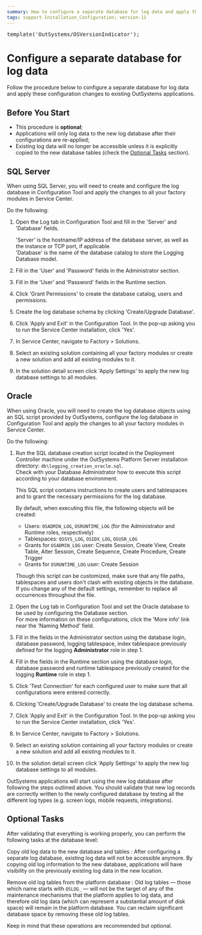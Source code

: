 ```yaml
---
summary: How to configure a separate database for log data and apply these configuration changes to existing OutSystems applications.
tags: support-Installation_Configuration; version-11
---
```


<pre class="script">
template('OutSystems/OSVersionIndicator');
</pre>

# Configure a separate database for log data

Follow the procedure below to configure a separate database for log data and apply these configuration changes to existing OutSystems applications.

## Before You Start

* This procedure is **optional**;
* Applications will only log data to the new log database after their configurations are re-applied;
* Existing log data will no longer be accessible unless it is explicitly copied to the new database tables (check the [Optional Tasks](<#optional-tasks>) section).

## SQL Server

When using SQL Server, you will need to create and configure the log database in Configuration Tool and apply the changes to all your factory modules in Service Center.

Do the following:

1. Open the Log tab in Configuration Tool and fill in the 'Server' and 'Database' fields.

    'Server' is the hostname/IP address of the database server, as well as the instance or TCP port, if applicable.  
    'Database' is the name of the database catalog to store the Logging Database model.

1. Fill in the 'User' and 'Password' fields in the Administrator section.

1. Fill in the 'User' and 'Password' fields in the Runtime section.  

1. Click 'Grant Permissions' to create the database catalog, users and permissions.

1. Create the log database schema by clicking 'Create/Upgrade Database'.

1. Click 'Apply and Exit' in the Configuration Tool. In the pop-up asking you to run the Service Center installation, click 'Yes'.

1. In Service Center, navigate to Factory > Solutions.

1. Select an existing solution containing all your factory modules or create a new solution and add all existing modules to it.

1. In the solution detail screen click 'Apply Settings' to apply the new log database settings to all modules.

## Oracle

When using Oracle, you will need to create the log database objects using an SQL script provided by OutSystems, configure the log database in Configuration Tool and apply the changes to all your factory modules in Service Center.

Do the following:

1. Run the SQL database creation script located in the Deployment Controller machine under the OutSystems Platform Server installation directory: `db\logging_creation_oracle.sql`.  
    Check with your Database Administrator how to execute this script according to your database environment. 

    This SQL script contains instructions to create users and tablespaces and to grant the necessary permissions for the log database. 

    By default, when executing this file, the following objects will be created:

    * Users: `OSADMIN_LOG`, `OSRUNTIME_LOG` (for the Administrator and Runtime roles, respectively)
    * Tablespaces: `OSSYS_LOG`, `OSIDX_LOG`, `OSUSR_LOG`
    * Grants for `OSADMIN_LOG` user: Create Session, Create View, Create Table, Alter Session, Create Sequence, Create Procedure, Create Trigger
    * Grants for `OSRUNTIME_LOG` user: Create Session

    Though this script can be customized, make sure that any file paths, tablespaces and users don't clash with existing objects in the database. If you change any of the default settings, remember to replace all occurrences throughout the file.

1. Open the Log tab in Configuration Tool and set the Oracle database to be used by configuring the Database section.  
For more information on these configurations, click the 'More info' link near the 'Naming Method' field.

1. Fill in the fields in the Administrator section using the database login, database password, logging tablespace, index tablespace previously defined for the logging **Administrator** role in step 1.

1. Fill in the fields in the Runtime section using the database login, database password and runtime tablespace previously created for the logging **Runtime** role in step 1.

1. Click 'Test Connection' for each configured user to make sure that all configurations were entered correctly.

1. Clicking 'Create/Upgrade Database' to create the log database schema.

1. Click 'Apply and Exit' in the Configuration Tool. In the pop-up asking you to run the Service Center installation, click 'Yes'.

1. In Service Center, navigate to Factory > Solutions.

1. Select an existing solution containing all your factory modules or create a new solution and add all existing modules to it.

1. In the solution detail screen click 'Apply Settings' to apply the new log database settings to all modules.

OutSystems applications will start using the new log database after following the steps outlined above. You should validate that new log records are correctly written to the newly configured database by testing all the different log types (e.g. screen logs, mobile requests, integrations).

## Optional Tasks

After validating that everything is working properly, you can perform the following tasks at the database level:

Copy old log data to the new database and tables
:   After configuring a separate log database, existing log data will not be accessible anymore. By copying old log information to the new database, applications will have visibility on the previously existing log data in the new location.

Remove old log tables from the platform database
:   Old log tables — those which name starts with `OSLOG_` — will not be the target of any of the maintenance mechanisms that the platform applies to log data, and therefore old log data (which can represent a substantial amount of disk space) will remain in the platform database. You can reclaim significant database space by removing these old log tables.

Keep in mind that these operations are recommended but optional.
